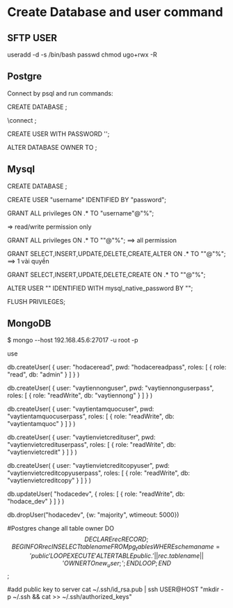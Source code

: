 # Create Database and user command

## SFTP USER
useradd -d <folder path> -s /bin/bash <username>
passwd <username>
chmod ugo+rwx -R <folder path>

## Postgre
Connect by psql and run commands:

CREATE DATABASE <db-name>;

\connect <db-name>;

CREATE USER <user> WITH PASSWORD '<password>';

ALTER DATABASE <db-name> OWNER TO <user>;

## Mysql

CREATE DATABASE <db-name>;

CREATE USER "username" IDENTIFIED BY "password";

GRANT ALL privileges ON <db-name>.* TO "username"@"%";

⇒ read/write permission only

GRANT ALL privileges ON <db-name>.* TO "<username>"@"%";
==> all permission

GRANT SELECT,INSERT,UPDATE,DELETE,CREATE,ALTER ON <db-name>.* TO "<username>"@"%";
==> 1 vài quyền

GRANT SELECT,INSERT,UPDATE,DELETE,CREATE ON <db-name>.* TO "<username>"@"%";

ALTER USER "<username>" IDENTIFIED WITH mysql_native_password BY "<password>";

FLUSH PRIVILEGES; 

## MongoDB

$ mongo --host 192.168.45.6:27017 -u root -p

use <database-name>

db.createUser(
 {
   user: "hodaceread",
   pwd: "hodacereadpass",
   roles: [ { role: "read", db: "admin" } ]
 }
) 

db.createUser(
 {
   user: "vaytiennonguser",
   pwd: "vaytiennonguserpass",
   roles: [ { role: "readWrite", db: "vaytiennong" } ]
 }
) 

db.createUser(
 {
   user: "vaytientamquocuser",
   pwd: "vaytientamquocuserpass",
   roles: [ { role: "readWrite", db: "vaytientamquoc" } ]
 }
) 

db.createUser(
 {
   user: "vaytienvietcredituser",
   pwd: "vaytienvietcredituserpass",
   roles: [ { role: "readWrite", db: "vaytienvietcredit" } ]
 }
) 

db.createUser(
 {
   user: "vaytienvietcreditcopyuser",
   pwd: "vaytienvietcreditcopyuserpass",
   roles: [ { role: "readWrite", db: "vaytienvietcreditcopy" } ]
 }
) 

db.updateUser(
   "hodacedev",
   {
     roles: [ { role: "readWrite", db: "hodace_dev" } ]
   }
)

db.dropUser("hodacedev", {w: "majority", wtimeout: 5000})


#Postgres change all table owner
DO $$ 
DECLARE
    rec RECORD;
BEGIN
    FOR rec IN 
        SELECT tablename 
        FROM pg_tables 
        WHERE schemaname = 'public'
    LOOP
        EXECUTE 'ALTER TABLE public.' || rec.tablename || ' OWNER TO new_user;';
    END LOOP;
END $$;

#add public key to server
cat ~/.ssh/id_rsa.pub | ssh USER@HOST "mkdir -p ~/.ssh && cat >> ~/.ssh/authorized_keys"